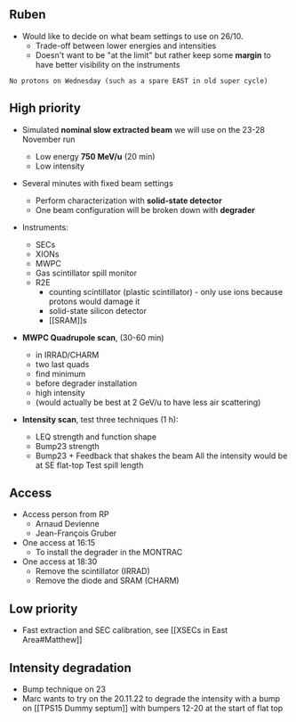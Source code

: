 ## Ruben

* Would like to decide on what beam settings to use on 26/10.
	* Trade-off between lower energies and intensities
	* Doesn't want to be "at the limit" but rather keep some **margin** to have better visibility on the instruments


```ad-warning
No protons on Wednesday (such as a spare EAST in old super cycle)
```


## High priority

* Simulated **nominal slow extracted beam** we will use on the 23-28 November run
	* Low energy **750 MeV/u** (20 min)
	* Low intensity
* Several minutes with fixed beam settings
	* Perform characterization with **solid-state detector**
	* One beam configuration will be broken down with **degrader**
* Instruments:
	* SECs
	* XIONs
	* MWPC
	* Gas scintillator spill monitor
	* R2E
		* counting scintillator (plastic scintillator) - only use ions because protons would damage it
		* solid-state silicon detector
		* [[SRAM]]s

* **MWPC Quadrupole scan**, (30-60 min)
	* in IRRAD/CHARM
	* two last quads
	* find minimum
	* before degrader installation
	* high intensity
	* (would actually be best at 2 GeV/u to have less air scattering)

* **Intensity scan**, test three techniques (1 h):
	* LEQ strength and function shape
	* Bump23 strength
	* Bump23 + Feedback that shakes the beam
All the intensity would be at SE flat-top
Test spill length

## Access

* Access person from RP
	* Arnaud Devienne
	* Jean-François Gruber
* One access at 16:15
	* To install the degrader in the MONTRAC
* One access at 18:30
	* Remove the scintillator (IRRAD)
	* Remove the diode and SRAM (CHARM)

## Low priority
* Fast extraction and SEC calibration, see [[XSECs in East Area#Matthew]]

## Intensity degradation

* Bump technique on 23
* Marc wants to try on the 20.11.22 to degrade the intensity with a bump on [[TPS15 Dummy septum]] with bumpers 12-20 at the start of flat top